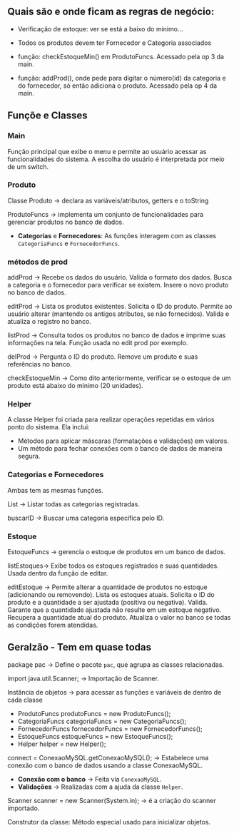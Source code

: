 ## Quais são e onde ficam as regras de negócio:

- Verificação de estoque: ver se está a baixo do minimo...
- Todos os produtos devem ter Fornecedor e Categoria associados

- função: checkEstoqueMin() em ProdutoFuncs. Acessado pela op 3 da main.
- função: addProd(), onde pede para digitar o número(id) da categoria e do fornecedor, só então adiciona o produto. Acessado pela op 4 da main.

## Funçõe e Classes
### Main
Função principal que exibe o menu e permite ao usuário acessar as funcionalidades do sistema. A escolha do usuário é interpretada por meio de um switch.

### Produto
Classe Produto -> declara as variáveis/atributos, getters e o toString 

ProdutoFuncs -> implementa um conjunto de funcionalidades para gerenciar produtos no banco de dados.
  - **Categorias** e **Fornecedores**: As funções interagem com as classes `CategoriaFuncs` e `FornecedorFuncs`.

### métodos de prod

addProd -> Recebe os dados do usuário. Valida o formato dos dados. Busca a categoria e o fornecedor para verificar se existem. Insere o novo produto no banco de dados.

editProd -> Lista os produtos existentes. Solicita o ID do produto. Permite ao usuário alterar (mantendo os antigos atributos, se não fornecidos). Valida e atualiza o registro no banco.

listProd -> Consulta todos os produtos no banco de dados e imprime suas informações na tela. Função usada no edit prod por exemplo.

delProd -> Pergunta o ID do produto. Remove um produto e suas referências no banco.

checkEstoqueMin -> Como dito anteriormente, verificar se o estoque de um produto está abaixo do mínimo (20 unidades).

### Helper
A classe Helper foi criada para realizar operações repetidas em vários ponto do sistema. Ela inclui:
- Métodos para aplicar máscaras (formatações e validações) em valores.
- Um método para fechar conexões com o banco de dados de maneira segura.

### Categorias e Fornecedores
Ambas tem as mesmas funções.

List -> Listar todas as categorias registradas.

buscarID -> Buscar uma categoria específica pelo ID.

### Estoque
EstoqueFuncs -> gerencia o estoque de produtos em um banco de dados. 

listEstoques-> Exibe todos os estoques registrados e suas quantidades. Usada dentro da função de editar.

editEstoque -> Permite alterar a quantidade de produtos no estoque (adicionando ou removendo). Lista os estoques atuais. Solicita o ID do produto e a quantidade a ser ajustada (positiva ou negativa). Valida. Garante que a quantidade ajustada não resulte em um estoque negativo. Recupera a quantidade atual do produto. Atualiza o valor no banco se todas as condições forem atendidas. 

## Geralzão - Tem em quase todas

package pac -> Define o pacote `pac`, que agrupa as classes relacionadas. 

import java.util.Scanner; -> Importação de Scanner.

Instância de objetos -> para acessar as funções e variáveis de dentro de cada classe

- ProdutoFuncs produtoFuncs = new ProdutoFuncs(); 
- CategoriaFuncs categoriaFuncs = new CategoriaFuncs();
- FornecedorFuncs fornecedorFuncs = new FornecedorFuncs();
- EstoqueFuncs estoqueFuncs = new EstoqueFuncs();
- Helper helper = new Helper();

connect = ConexaoMySQL.getConexaoMySQL(); -> Estabelece uma conexão com o banco de dados usando a classe ConexaoMySQL.

- **Conexão com o banco** -> Feita via `ConexaoMySQL`.
- **Validações** -> Realizadas com a ajuda da classe `Helper`.

Scanner scanner = new Scanner(System.in); -> é a criação do scanner importado.

Construtor da classe: Método especial usado para inicializar objetos.
